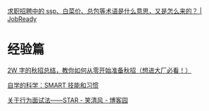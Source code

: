 [求职招聘中的 ssp、白菜价、总包等术语是什么意思，又是怎么来的？ | JobReady](https://jobready.cn/blog/1663a085fe/)

# 经验篇

[2W 字的秋招总结，教你如何从零开始准备秋招（想进大厂必看！）](https://mp.weixin.qq.com/s/grDSOiV7uIycfnyFFMW2hA)

[自学的科学：SMART 技能和习惯](https://mp.weixin.qq.com/s/dkpKrvDEb3BEZMyswBopyA)

[关于行为面试法——STAR - 笑清风 - 博客园](https://www.cnblogs.com/Refresh-air/p/15876158.html)
